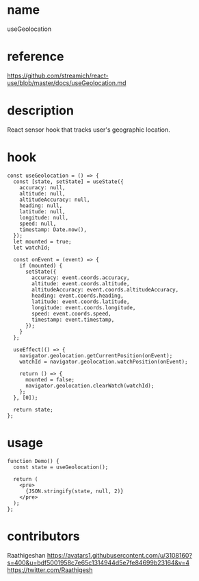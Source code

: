 # name

useGeolocation

# reference

https://github.com/streamich/react-use/blob/master/docs/useGeolocation.md

# description

React sensor hook that tracks user's geographic location.

# hook

```
const useGeolocation = () => {
  const [state, setState] = useState({
    accuracy: null,
    altitude: null,
    altitudeAccuracy: null,
    heading: null,
    latitude: null,
    longitude: null,
    speed: null,
    timestamp: Date.now(),
  });
  let mounted = true;
  let watchId;

  const onEvent = (event) => {
    if (mounted) {
      setState({
        accuracy: event.coords.accuracy,
        altitude: event.coords.altitude,
        altitudeAccuracy: event.coords.altitudeAccuracy,
        heading: event.coords.heading,
        latitude: event.coords.latitude,
        longitude: event.coords.longitude,
        speed: event.coords.speed,
        timestamp: event.timestamp,
      });
    }
  };

  useEffect(() => {
    navigator.geolocation.getCurrentPosition(onEvent);
    watchId = navigator.geolocation.watchPosition(onEvent);

    return () => {
      mounted = false;
      navigator.geolocation.clearWatch(watchId);
    };
  }, [0]);

  return state;
};
```

# usage

```
function Demo() {
  const state = useGeolocation();

  return (
    <pre>
      {JSON.stringify(state, null, 2)}
    </pre>
  );
};
```

# contributors

Raathigeshan
https://avatars1.githubusercontent.com/u/3108160?s=400&u=bdf5001958c7e65c1314944d5e7fe84699b23164&v=4
https://twitter.com/Raathigesh
